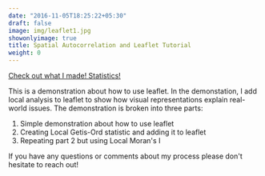 ```yaml
---
date: "2016-11-05T18:25:22+05:30"
draft: false
image: img/leaflet1.jpg
showonlyimage: true
title: Spatial Autocorrelation and Leaflet Tutorial
weight: 0
---
```


[Check out what I made! Statistics!](http://web.pdx.edu/~scm6/local_spatial_autocorrelation_and_leaflet.html)


This is a demonstration about how to use leaflet. In the demonstation, I add local analysis to leaflet to show how visual representations explain real-world issues. The demonstration is broken into three parts:

1. Simple demonstration about how to use leaflet
2. Creating Local Getis-Ord statistic and adding it to leaflet
3. Repeating part 2 but using Local Moran's I

If you have any questions or comments about my process please don't hesitate to reach out!